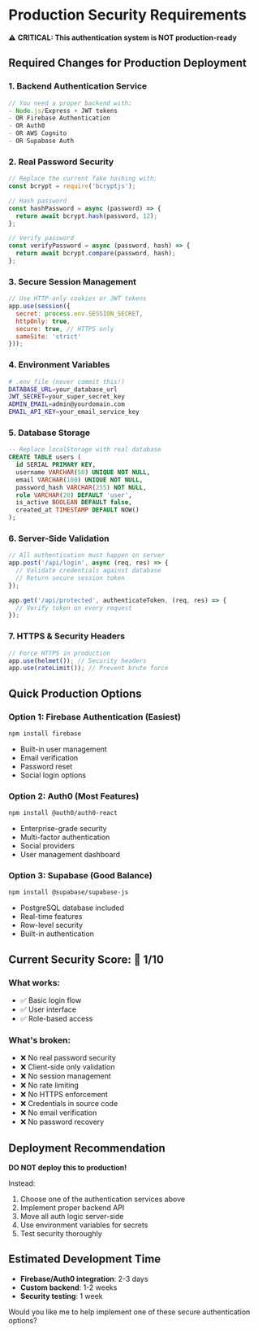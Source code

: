 # Production Security Requirements

⚠️ **CRITICAL: This authentication system is NOT production-ready**

## Required Changes for Production Deployment

### 1. Backend Authentication Service
```javascript
// You need a proper backend with:
- Node.js/Express + JWT tokens
- OR Firebase Authentication
- OR Auth0
- OR AWS Cognito
- OR Supabase Auth
```

### 2. Real Password Security
```javascript
// Replace the current fake hashing with:
const bcrypt = require('bcryptjs');

// Hash password
const hashPassword = async (password) => {
  return await bcrypt.hash(password, 12);
};

// Verify password
const verifyPassword = async (password, hash) => {
  return await bcrypt.compare(password, hash);
};
```

### 3. Secure Session Management
```javascript
// Use HTTP-only cookies or JWT tokens
app.use(session({
  secret: process.env.SESSION_SECRET,
  httpOnly: true,
  secure: true, // HTTPS only
  sameSite: 'strict'
}));
```

### 4. Environment Variables
```bash
# .env file (never commit this!)
DATABASE_URL=your_database_url
JWT_SECRET=your_super_secret_key
ADMIN_EMAIL=admin@yourdomain.com
EMAIL_API_KEY=your_email_service_key
```

### 5. Database Storage
```sql
-- Replace localStorage with real database
CREATE TABLE users (
  id SERIAL PRIMARY KEY,
  username VARCHAR(50) UNIQUE NOT NULL,
  email VARCHAR(100) UNIQUE NOT NULL,
  password_hash VARCHAR(255) NOT NULL,
  role VARCHAR(20) DEFAULT 'user',
  is_active BOOLEAN DEFAULT false,
  created_at TIMESTAMP DEFAULT NOW()
);
```

### 6. Server-Side Validation
```javascript
// All authentication must happen on server
app.post('/api/login', async (req, res) => {
  // Validate credentials against database
  // Return secure session token
});

app.get('/api/protected', authenticateToken, (req, res) => {
  // Verify token on every request
});
```

### 7. HTTPS & Security Headers
```javascript
// Force HTTPS in production
app.use(helmet()); // Security headers
app.use(rateLimit()); // Prevent brute force
```

## Quick Production Options

### Option 1: Firebase Authentication (Easiest)
```bash
npm install firebase
```
- Built-in user management
- Email verification
- Password reset
- Social login options

### Option 2: Auth0 (Most Features)
```bash
npm install @auth0/auth0-react
```
- Enterprise-grade security
- Multi-factor authentication
- Social providers
- User management dashboard

### Option 3: Supabase (Good Balance)
```bash
npm install @supabase/supabase-js
```
- PostgreSQL database included
- Real-time features
- Row-level security
- Built-in authentication

## Current Security Score: 🔴 1/10

### What works:
- ✅ Basic login flow
- ✅ User interface
- ✅ Role-based access

### What's broken:
- ❌ No real password security
- ❌ Client-side only validation
- ❌ No session management
- ❌ No rate limiting
- ❌ No HTTPS enforcement
- ❌ Credentials in source code
- ❌ No email verification
- ❌ No password recovery

## Deployment Recommendation

**DO NOT deploy this to production!**

Instead:
1. Choose one of the authentication services above
2. Implement proper backend API
3. Move all auth logic server-side
4. Use environment variables for secrets
5. Test security thoroughly

## Estimated Development Time
- **Firebase/Auth0 integration**: 2-3 days
- **Custom backend**: 1-2 weeks
- **Security testing**: 1 week

Would you like me to help implement one of these secure authentication options? 
